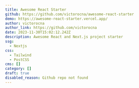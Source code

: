 ```yaml
---
title: Awesome React Starter
github: https://github.com/victorocna/awesome-react-starter
demo: https://awesome-react-starter.vercel.app/
author: victorocna
author_link: https://github.com/victorocna
date: 2023-11-30T15:02:12.242Z
description: Awesome React and Next.js project starter
ssg:
  - Nextjs
css:
  - Tailwind
  - PostCSS
cms: []
category: []
draft: true
disabled_reason: Github repo not found
---
```

